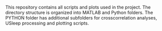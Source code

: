 This repository contains all scripts and plots used in the project.
The directory structure is organized into MATLAB and Python folders.
The PYTHON folder has additional subfolders for crosscorrelation analyses, USleep processing and plotting scripts.
